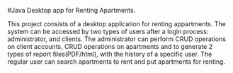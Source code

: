 #Java Desktop app for Renting Apartments.

This project consists of a desktop application for renting appartments. The system can be accessed by two types of users after a login process: administrator, and clients. The administrator can perform CRUD operations on client accounts, CRUD operations on apartments and to generate 2 types of report files(PDF/html), with the history of a specific user. The regular user can search apartments to rent and put apartments for renting.
